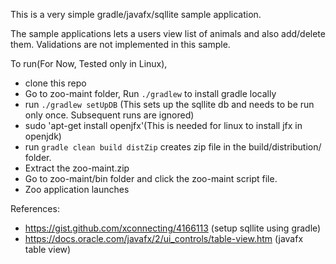 This is a very simple gradle/javafx/sqllite sample application.

The sample applications lets a users view list of animals and also add/delete them.
Validations are not implemented in this sample.

To run(For Now, Tested only in Linux), 

* clone this repo
* Go to zoo-maint folder, Run `./gradlew` to install gradle locally
* run `./gradlew setUpDB` (This sets up the sqllite db and needs to be run only once. Subsequent runs are ignored)
* sudo 'apt-get install openjfx'(This is needed for linux to install jfx in openjdk)
* run `gradle clean build distZip` creates zip file in the build/distribution/ folder.
* Extract the zoo-maint.zip
* Go to zoo-maint/bin folder and click the zoo-maint script file.
* Zoo application launches


References:

* https://gist.github.com/xconnecting/4166113 (setup sqllite using gradle)
* https://docs.oracle.com/javafx/2/ui_controls/table-view.htm (javafx table view)